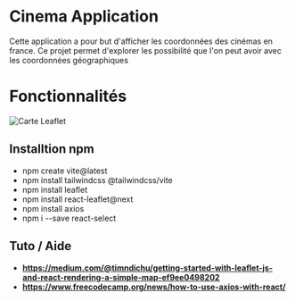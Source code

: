 # Cinema Application

Cette application a pour but d'afficher les coordonnées des cinémas en france.
Ce projet permet d'explorer les possibilité que l'on peut avoir avec les coordonnées géographiques

# Fonctionnalités

![Carte Leaflet](public/assets/Bretagne.png)


## Installtion npm

- npm create vite@latest
- npm install tailwindcss @tailwindcss/vite
- npm install leaflet
- npm install react-leaflet@next
- npm install axios
- npm i --save react-select


## Tuto / Aide
- **https://medium.com/@timndichu/getting-started-with-leaflet-js-and-react-rendering-a-simple-map-ef9ee0498202**
- **https://www.freecodecamp.org/news/how-to-use-axios-with-react/**

